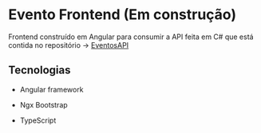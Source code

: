 # Evento Frontend (Em construção)

Frontend construído em Angular para consumir a API feita em C# que está contida no repositório -> <a href="https://github.com/GNobroga/EventosAPI">EventosAPI</a>


## Tecnologias

- Angular framework

- Ngx Bootstrap

- TypeScript
